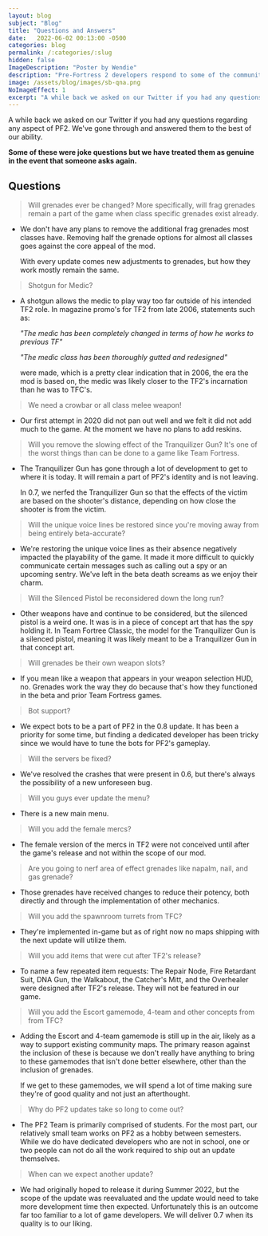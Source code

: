 ```yaml
---
layout: blog
subject: "Blog"
title: "Questions and Answers"
date:   2022-06-02 00:13:00 -0500
categories: blog
permalink: /:categories/:slug
hidden: false
ImageDescription: "Poster by Wendie"
description: "Pre-Fortress 2 developers respond to some of the communities pressing questions."
image: /assets/blog/images/sb-qna.png
NoImageEffect: 1
excerpt: "A while back we asked on our Twitter if you had any questions regarding any aspect of PF2. We've gone through and answered them to the best of our ability."
---
```


A while back we asked on our Twitter if you had any questions regarding any aspect of PF2. We've gone through and answered them to the best of our ability.

**Some of these were joke questions but we have treated them as genuine in the event that someone asks again.**

## Questions

> Will grenades ever be changed? More specifically, will frag grenades remain a part of the game when class specific grenades exist already.

- We don't have any plans to remove the additional frag grenades most classes have. Removing half the grenade options for almost all classes goes against the core appeal of the mod.

    With every update comes new adjustments to grenades, but how they work mostly remain the same.

> Shotgun for Medic?

- A shotgun allows the medic to play way too far outside of his intended TF2 role. In magazine promo's for TF2 from late 2006, statements such as:

    *"The medic has been completely changed in terms of how he works to previous TF"* 

    *"The medic class has been thoroughly gutted and redesigned"* 

    were made, which is a pretty clear indication that in 2006, the era the mod is based on, the medic was likely closer to the TF2's incarnation than he was to TFC's.

> We need a crowbar or all class melee weapon!

- Our first attempt in 2020 did not pan out well and we felt it did not add much to the game. At the moment we have no plans to add reskins.

> Will you remove the slowing effect of the Tranquilizer Gun? It's one of the worst things than can be done to a game like Team Fortress.

- The Tranquilizer Gun has gone through a lot of development to get to where it is today. It will remain a part of PF2's identity and is not leaving. 

    In 0.7, we nerfed the Tranquilizer Gun so that the effects of the victim are based on the shooter's distance, depending on how close the shooter is from the victim. 

> Will the unique voice lines be restored since you're moving away from being entirely beta-accurate?

- We're restoring the unique voice lines as their absence negatively impacted the playability of the game. It made it more difficult to quickly communicate certain messages such as calling out a spy or an upcoming sentry. We've left in the beta death screams as we enjoy their charm.

> Will the Silenced Pistol be reconsidered down the long run?

- Other weapons have and continue to be considered, but the silenced pistol is a weird one. It was is in a piece of concept art that has the spy holding it. In Team Fortree Classic, the model for the Tranquilizer Gun is a silenced pistol, meaning it was likely meant to be a Tranquilizer Gun in that concept art.

> Will grenades be their own weapon slots?

- If you mean like a weapon that appears in your weapon selection HUD, no. Grenades work the way they do because that's how they functioned in the beta and prior Team Fortress games.

> Bot support?

- We expect bots to be a part of PF2 in the 0.8 update. It has been a priority for some time, but finding a dedicated developer has been tricky since we would have to tune the bots for PF2's gameplay.

> Will the servers be fixed?

- We've resolved the crashes that were present in 0.6, but there's always the possibility of a new unforeseen bug.

> Will you guys ever update the menu?

- There is a new main menu.

> Will you add the female mercs?

- The female version of the mercs in TF2 were not conceived until after the game's release and not within the scope of our mod.

> Are you going to nerf area of effect grenades like napalm, nail, and gas grenade?

- Those grenades have received changes to reduce their potency, both directly and through the implementation of other mechanics. 

> Will you add the spawnroom turrets from TFC?

- They're implemented in-game but as of right now no maps shipping with the next update will utilize them.

> Will you add items that were cut after TF2's release?

- To name a few repeated item requests: The Repair Node, Fire Retardant Suit, DNA Gun, the Walkabout, the Catcher's Mitt, and the Overhealer were designed after TF2's release. They will not be featured in our game.

> Will you add the Escort gamemode, 4-team and other concepts from from TFC?

- Adding the Escort and 4-team gamemode is still up in the air, likely as a way to support existing community maps. The primary reason against the inclusion of these is because we don't really have anything to bring to these gamemodes that isn't done better elsewhere, other than the inclusion of grenades. 

    If we get to these gamemodes, we will spend a lot of time making sure they're of good quality and not just an afterthought.

> Why do PF2 updates take so long to come out?

- The PF2 Team is primarily comprised of students. For the most part, our relatively small team works on PF2 as a hobby between semesters. While we do have dedicated developers who are not in school, one or two people can not do all the work required to ship out an update themselves.

> When can we expect another update?

- We had originally hoped to release it during Summer 2022, but the scope of the update was reevaluated and the update would need to take more development time then expected. Unfortunately this is an outcome far too familiar to a lot of game developers. We will deliver 0.7 when its quality is to our liking.
